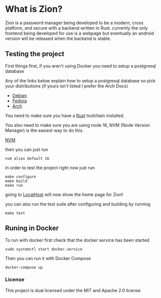 # What is Zion?

Zion is a password manager being developed to be a modern, cross platform, and secure with a
backend written in Rust. currently the only frontend being developed for use is a webpage but
eventually an android version will be released when the backend is stable.

## Testing the project

First things first, if you aren't using Docker you need to setup a postgresql database

Any of the links below explain how to setup a postgresql database so
pick your distributions (if yours isn't listed I prefer the Arch Docs)

* [Debian](https://wiki.debian.org/PostgreSql)
* [Fedora](https://docs.fedoraproject.org/en-US/quick-docs/postgresql/)
* [Arch](https://wiki.archlinux.org/title/PostgreSQL)

You need to make sure you have a [Rust](https://www.rust-lang.org/learn/get-started) toolchain installed.

You also need to make sure you are using node 16, NVM (Node Version Manager) is the easiest way to do this.

[NVM](https://github.com/nvm-sh/nvm)

then you can just run

```shell
nvm alias default 16
```

in order to test the project right now just run

```shell
make configure
make build
make run
```

going to [LocalHost](http://127.0.0.1:8080/) will now show the home page for Zion!

you can also run the test suite after configuring and building by running

```shell
make test
```

## Runing in Docker

To run with docker first check that the docker service has been started

```shell
sudo systemctl start docker.service
```

Then you can run it with Docker Compose

```shell
docker-compose up
```

### License

This project is dual licensed under the MIT and Apache 2.0 license
